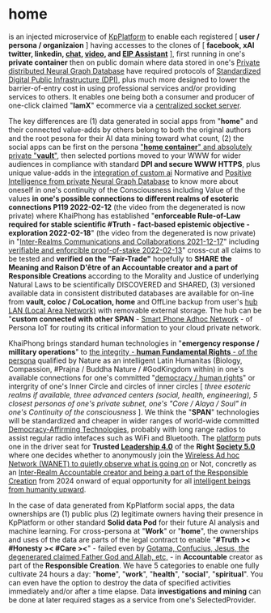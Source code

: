 # home

is an injected microservice of <a href="https://github.com/khaiphong/kp_platform/" target="_blank">KpPlatform</a> to enable each registered [ <b>user / persona / organizaion</b> ] having accesses to the clones of [ <b>facebook, xAI twitter, linkedin, <a href="https://github.com/khaiphong/kp_mu/tree/main/chat" target="_blank">chat</a>, <a href="https://github.com/khaiphong/kp_mu/tree/main/video" target="_blank">video</a>, and <a href="https://github.com/khaiphong/kp_pmo/tree/main/eip" target="_blank">EIP Assistant</a></b> ], first running in one's <b>private container</b> then on public domain where data stored in one's <a href="https://github.com/khaiphong/kp_platform/tree/main/db" target="_blank">Private distributed Neural Graph Database</a> have required protocols of <a href="https://www.ndtv.com/india-news/g20-declaration-significance-of-digital-public-infrastructure-explained-4375793" target="_blank">Standardized Digital Public Infrastructure (DPI)</a>, plus much more designed to lower the barrier-of-entry cost in using professional services and/or providing services to others. It enables one being both a consumer and producer of one-click claimed "<b>IamX</b>" ecommerce via a <a href="https://github.com/khaiphong/kp_platform/tree/main/hub" target="_blank">centralized socket server</a>.

The key differences are (1) data generated in social apps from "<b>home</b>" and their connected value-adds by others belong to both the original authors and the root pesona for their AI data mining toward what count, (2) the social apps can be first on the persona <a href="https://katacontainers.io/collateral/kata-containers-ant-group_whitepaper.pdf" target="_blank">"<b>home container</b>" and absolutely private "<b>vault</b>"</a>, then selected portions moved to your WWW for wider audiences in compliance with standard <b>DPI and secure WWW HTTPS</b>, plus unique value-adds in the <a href="https://github.com/khaiphong/kp_pmo/tree/main/ai" target="_blank">integration of custom ai</a> Normative and <a href="https://github.com/khaiphong/kp_platform/tree/main/db" target="_blank">Positive Intelligence from private Neural Graph Database</a> to know more about oneself in one's continuity of the Consciousness including Value of the values <b>in one's possible connections to different realms of esoteric connections P119 2022-02-12</b> (the video from the degenerated is now private) where KhaiPhong has established "<b>enforceable Rule-of-Law required for stable scientific #Truth - fact-based epistemic objective - exploration 2022-02-18</b>" (the video from the degenerated is now private) in "<a href="https://www.youtube.com/watch?v=4Wk2obku9Lk" target="_blank">Inter-Realms Communications and Collaborations 2021-12-17</a>" including <a href="https://www.youtube.com/watch?v=yxSY-e75Ohg" target="_blank">verifiable and enforcible proof-of-stake 2022-02-13</a>" cross-cut all claims to be tested and <b>verified on the "Fair-Trade"</b> hopefully to <b>SHARE the Meaning and Raison D'être of an Accountable creator and a part of Responsible Creations</b> according to the Morality and Justice of underlying Natural Laws to be scientifically DISCOVERED and SHARED, (3) versioned available data in consistent distributed databases are available for on-line from <b>vault, coloc / CoLocation, home</b> and OffLine backup from user's <a href="https://github.com/khaiphong/kp_platform/tree/main/hub" target="_blank">hub LAN (Local Area Network)</a> with removable external storage. The hub can be "<b>custom connected with other SPAN</b> - <a href="https://www.youtube.com/watch?v=xDGTFCPjMek" target="_blank">Smart Phone Adhoc Network</a> - of Persona IoT for routing its critical information to your cloud private network.

KhaiPhong brings standard human technologies in "<b>emergency response / millitary operations</b>" to <a href="https://blog.khaiphong.io/2023/09/list-of-figures-and-tables.html#Figure_11.1" target="_blank">the integrity - <b>human Fundamental Rights</b> - of the persona</a> qualified by Nature as an intelligent Latin Humanitas (Biology, Compassion, #Prajna / Buddha Nature / #GodKingdom within) in one's available connections for one's committed "<a href="https://www.un.org/en/about-us/universal-declaration-of-human-rights" target="_blank">democracy / human rights</a>" or intergrity of one's Inner Circle and circles of inner circles [ <i>three esoteric realms if available, three advanced centers (social, health, engineering), 5 closest personas of one's private subnet, one's "Core / Alaya / Soul" in one's Continuity of the consciousness</i> ]. We think the "<b>SPAN</b>" technologies will be standardized and cheaper in wider ranges of world-wide committed <a href="https://www.youtube.com/watch?v=YVV09S5MDeQ" target="_blank">Democracy-Affirming Technologies</a>, probably with long range radios to assist regular radio intefaces such as WiFi and Bluetooth. The <a href="https://github.com/khaiphong/platform/" target="_blank">platform</a> puts one in the driver seat for <b>Trusted <a href="https://news.cgtn.com/news/2019-07-04/What-did-we-truly-learn-from-Summer-Davos-2019--I22Q4c5yQ8/index.html" target="_blank">Leadership 4.0</a></b> of the <b>Right <a href="https://news.cgtn.com/news/2019-06-28/What-is-Society-5-0-at-the-G20-summit--HT4YQ8BXlC/index.html" target="_blank">Society 5.0</a></b> where one decides whether to anonymously join the <a href="https://www.techtarget.com/searchmobilecomputing/definition/ad-hoc-network" target="_blank">Wireless Ad hoc Network (WANET) to quietly observe what is going on</a> or Not, concretly as an <a href="https://www.youtube.com/watch?v=fa4OhhEFuh4" target="_blank">Inter-Realm Accountable creator and being a part of the Responsible Creation</a> from 2024 onward of equal opportunity for all <a href="https://blog.khaiphong.io/2023/09/fibonacci-layered-inner-space.html#Section_4" target="_blank">intelligent beings from humanity upward</a>.

In the case of data generated from KpPlatform social apps, the data ownerships are (1) public plus (2) legitimate owners having their presence in KpPlatform or other standard <b>Solid data Pod</b> for their future AI analysis and machine learning. For cross-persona at "<b>Work</b>" or "<b>home</b>", the ownerships and uses of the data are parts of the legal contract to enable "<b>#Truth &gt;&lt; #Honesty &gt;&lt; #Care &gt;&lt;</b>" - failed even by <a href="https://blog.khaiphong.io/2023/09/truth-and-all-isms.html#Section_1" target="_blank">Gotama, Confucius, Jesus, the degenerared claimed Father God and Allah, etc,</a> - in <b>Accountable</b> creator as  part of the <b>Responsible Creation</b>. We have 5 categories to enable one fully cultivate 24 hours a day: "<b>home</b>", "<b>work</b>", "<b>health</b>", "<b>social</b>", "<b>spiritual</b>". You can even have the option to destroy the data of specified activities immediately and/or after a time elapse.  Data <b>investigations and mining</b> can be done at later required stages as a service from one's SelectedProvider.

